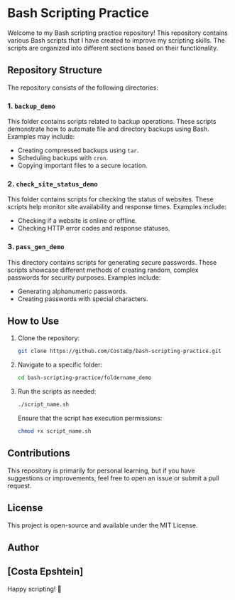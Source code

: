 # Bash Scripting Practice

Welcome to my Bash scripting practice repository! This repository contains various Bash scripts that I have created to improve my scripting skills. The scripts are organized into different sections based on their functionality.

## Repository Structure

The repository consists of the following directories:

### 1. `backup_demo`
This folder contains scripts related to backup operations. These scripts demonstrate how to automate file and directory backups using Bash. Examples may include:
- Creating compressed backups using `tar`.
- Scheduling backups with `cron`.
- Copying important files to a secure location.

### 2. `check_site_status_demo`
This folder contains scripts for checking the status of websites. These scripts help monitor site availability and response times. Examples include:
- Checking if a website is online or offline.
- Checking HTTP error codes and response statuses.

### 3. `pass_gen_demo`
This directory contains scripts for generating secure passwords. These scripts showcase different methods of creating random, complex passwords for security purposes. Examples include:
- Generating alphanumeric passwords.
- Creating passwords with special characters.

## How to Use
1. Clone the repository:
   ```bash
   git clone https://github.com/CostaEp/bash-scripting-practice.git
   ```
2. Navigate to a specific folder:
   ```bash
   cd bash-scripting-practice/foldername_demo
   ```
3. Run the scripts as needed:
   ```bash
   ./script_name.sh
   ```
   Ensure that the script has execution permissions:
   ```bash
   chmod +x script_name.sh
   ```

## Contributions
This repository is primarily for personal learning, but if you have suggestions or improvements, feel free to open an issue or submit a pull request.

## License
This project is open-source and available under the MIT License.

## Author
[Costa Epshtein]
---
Happy scripting! 🚀
